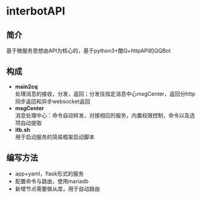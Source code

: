 # interbotAPI<br>
## 简介
基于微服务思想由API为核心的，基于python3+酷Q+httpAPI的QQBot<br>


## 构成
* **main2cq** <br> 
   处理消息的接收，分发，返回；分发往指定消息中心msgCenter，返回分http同步返回和异步websocket返回<br>
* **msgCenter** <br> 
   消息处理中心：命令自动转发，对接相应的服务，内置权限控制，命令以及选项自动提取<br>
* **itb.sh** <br>
   用于启动服务的简易框架启动脚本

## 编写方法
* app+yaml，flask形式的服务
* 配置命令与路由，使用mariadb
* 新增节点需要做从库，用于自动路由

<br><br>

